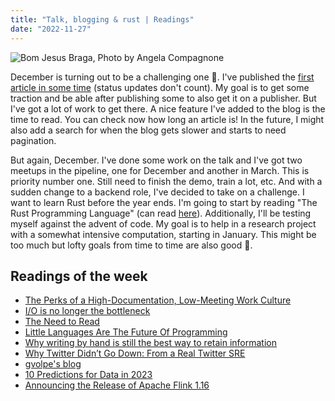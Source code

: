```yaml
---
title: "Talk, blogging & rust | Readings"
date: "2022-11-27"
---
```


![Bom Jesus Braga, Photo by Angela Compagnone](./bom_jesus.avif)

December is turning out to be a challenging one 😬. I've published the [first article in some time](https://cabeda.dev/2022/20221124-duckdb_transports/) (status updates don't count). My goal is to get some traction and be able after publishing some to also get it on a publisher. But I've got a lot of work to get there. A nice feature I've added to the blog is the time to read. You can check now how long an article is! In the future, I might also add a search for when the blog gets slower and starts to need pagination.

But again, December. I've done some work on the talk and I've got two meetups in the pipeline, one for December and another in March. This is priority number one. Still need to finish the demo, train a lot, etc. And with a sudden change to a backend role, I've decided to take on a challenge. I want to learn Rust before the year ends. I'm going to start by reading "The Rust Programming Language" (can read [here](https://doc.rust-lang.org/stable/book/)). Additionally, I'll be testing myself against the advent of code. My goal is to help in a research project with a somewhat intensive computation, starting in January. This might be too much but lofty goals from time to time are also good 🧐.

## Readings of the week

- [The Perks of a High-Documentation, Low-Meeting Work Culture](https://www.tremendous.com/blog/the-perks-of-a-high-documentation-low-meeting-work-culture)
- [I/O is no longer the bottleneck](https://benhoyt.com/writings/io-is-no-longer-the-bottleneck/)
- [The Need to Read](https://paulgraham.com/read.html)
- [Little Languages Are The Future Of Programming](https://chreke.com/little-languages.html)
- [Why writing by hand is still the best way to retain information](https://stackoverflow.blog/2022/11/23/why-writing-by-hand-is-still-the-best-way-to-retain-information/)
- [Why Twitter Didn’t Go Down: From a Real Twitter SRE](https://matthewtejo.substack.com/p/why-twitter-didnt-go-down-from-a)
- [gvolpe's blog](https://gvolpe.com/blog/scala3-is-not-prod-ready/)
- [10 Predictions for Data in 2023](https://pitch.com/public/1115d675-9e2e-4c03-ab3c-aa91fb0bf4be/d6c34fc4-d7c7-40b8-837d-e09c9c6e187f)
- [Announcing the Release of Apache Flink 1.16](https://flink.apache.org/news/2022/10/28/1.16-announcement.html)
